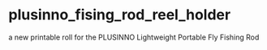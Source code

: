 # plusinno_fising_rod_reel_holder
a new printable roll for the PLUSINNO Lightweight Portable Fly Fishing Rod
